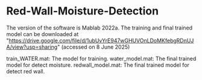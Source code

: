 # Red-Wall-Moisture-Detection


The version of the software is Mablab 2022a.
The training and final trained model can be downloaded at "https://drive.google.com/file/d/1ubUvYrE947wGHUVOnLDoMKfebgRDnUJA/view?usp=sharing" (accessed on 8 June 2025)

train_WATER.mat: The model for training. 
water_model.mat: The final trained model for detect moisture.
redwall_model.mat: The final trained model for detect red wall.


